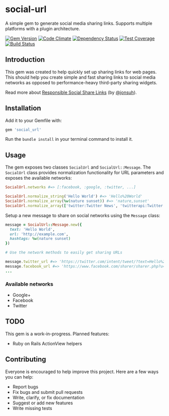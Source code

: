 # social-url

A simple gem to generate social media sharing links.
Supports multiple platforms with a plugin architecture.

[![Gem Version](https://badge.fury.io/rb/social-url.svg)](http://badge.fury.io/rb/social-url) [![Code Climate](https://codeclimate.com/github/richardvenneman/social-url/badges/gpa.svg)](https://codeclimate.com/github/richardvenneman/social-url) [![Dependency Status](https://gemnasium.com/richardvenneman/social-url.svg)](https://gemnasium.com/richardvenneman/social-url) [![Test Coverage](https://codeclimate.com/github/richardvenneman/social-url/badges/coverage.svg)](https://codeclimate.com/github/richardvenneman/social-url/coverage) [![Build Status](http://img.shields.io/travis/richardvenneman/social-url.svg)](https://travis-ci.org/richardvenneman/social-url)

## Introduction

This gem was created to help quickly set up sharing links for web pages. This should help you create simple and fast sharing links to social media networks as opposed to performance-heavy third-party sharing widgets.

Read more about [Responsible Social Share Links](https://jonsuh.com/blog/social-share-links) (by [@jonsuh](https://github.com/jonsuh)).

## Installation

Add it to your Gemfile with:

```ruby
gem 'social_url'
```

Run the `bundle install` in your terminal command to install it.

## Usage

The gem exposes two classes `SocialUrl` and `SocialUrl::Message`. The `SocialUrl` class provides normalization functionality for URL parameters and exposes the available networks:

```ruby
SocialUrl.networks #=> [:facebook, :google, :twitter, ...]

SocialUrl.normalize_string('Hello World') #=> 'Hello%20World'
SocialUrl.normalize_array(%w(nature sunset)) #=> 'nature,sunset'
SocialUrl.normalize_array(['twitter:Twitter News', 'twitterapi:Twitter API News']) #=> 'twitter%3ATwitter%20News,twitterapi%3ATwitter%20API%20News'
```

Setup a new message to share on social networks using the `Message` class:

```ruby
message = SocialUrl::Message.new({
  text: 'Hello World',
  url: 'http://example.com',
  hashtags: %w(nature sunset)
})

# Use the network methods to easily get sharing URLs

message.twitter_url #=> 'https://twitter.com/intent/tweet/?text=Hello%20World&url=http%3A%2F%2Fexample.com&hashtags=nature,sunset'
message.facebook_url #=> 'https://www.facebook.com/sharer/sharer.php?u=http%3A%2F%2Fexample.com'
...
```

### Available networks

- Google+
- Facebook
- Twitter

## TODO

This gem is a work-in-progress. Planned features:

- Ruby on Rails ActionView helpers

## Contributing

Everyone is encouraged to help improve this project. Here are a few ways you can help:

- Report bugs
- Fix bugs and submit pull requests
- Write, clarify, or fix documentation
- Suggest or add new features
- Write missing tests

